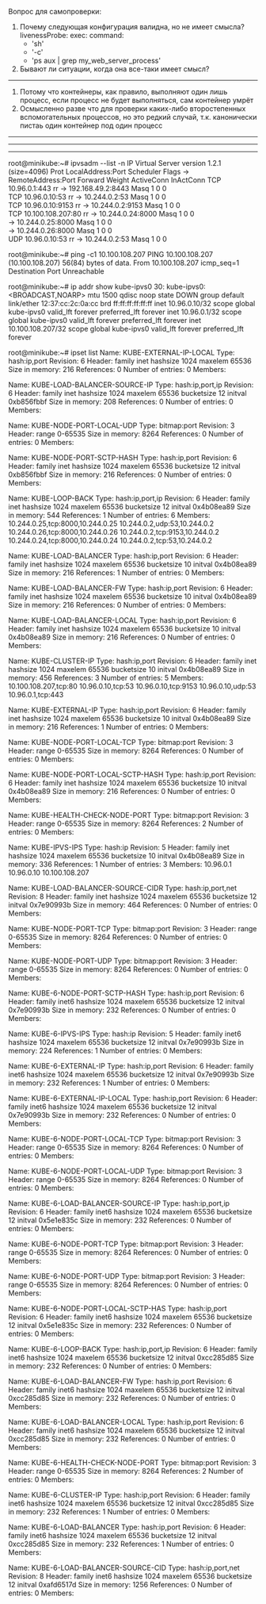 Вопрос для самопроверки:
1. Почему следующая конфигурация валидна, но не имеет смысла?
    livenessProbe:
    exec:
    command:
    - 'sh'
    - '-c'
    - 'ps aux | grep my_web_server_process'
2. Бывают ли ситуации, когда она все-таки имеет смысл?
---
1) Потому что контейнеры, как правило, выполняют один лишь процесс, если процесс не будет выполняться, сам контейнер умрёт
2) Осмысленно разве что для проверки каких-либо второстепенных вспомогательных процессов, но это редкий случай, т.к. канонически пистаь один контейнер под один процесс
---
---
---
root@minikube:~# ipvsadm --list -n
IP Virtual Server version 1.2.1 (size=4096)
Prot LocalAddress:Port Scheduler Flags
  -> RemoteAddress:Port           Forward Weight ActiveConn InActConn
TCP  10.96.0.1:443 rr
  -> 192.168.49.2:8443            Masq    1      0          0         
TCP  10.96.0.10:53 rr
  -> 10.244.0.2:53                Masq    1      0          0         
TCP  10.96.0.10:9153 rr
  -> 10.244.0.2:9153              Masq    1      0          0         
TCP  10.100.108.207:80 rr
  -> 10.244.0.24:8000             Masq    1      0          0         
  -> 10.244.0.25:8000             Masq    1      0          0         
  -> 10.244.0.26:8000             Masq    1      0          0         
UDP  10.96.0.10:53 rr
  -> 10.244.0.2:53                Masq    1      0          0  



root@minikube:~# ping -c1 10.100.108.207
PING 10.100.108.207 (10.100.108.207) 56(84) bytes of data.
From 10.100.108.207 icmp_seq=1 Destination Port Unreachable


root@minikube:~# ip addr show kube-ipvs0
30: kube-ipvs0: <BROADCAST,NOARP> mtu 1500 qdisc noop state DOWN group default 
    link/ether 12:37:cc:2c:0a:cc brd ff:ff:ff:ff:ff:ff
    inet 10.96.0.10/32 scope global kube-ipvs0
       valid_lft forever preferred_lft forever
    inet 10.96.0.1/32 scope global kube-ipvs0
       valid_lft forever preferred_lft forever
    inet 10.100.108.207/32 scope global kube-ipvs0
       valid_lft forever preferred_lft forever


root@minikube:~# ipset list
Name: KUBE-EXTERNAL-IP-LOCAL
Type: hash:ip,port
Revision: 6
Header: family inet hashsize 1024 maxelem 65536
Size in memory: 216
References: 0
Number of entries: 0
Members:

Name: KUBE-LOAD-BALANCER-SOURCE-IP
Type: hash:ip,port,ip
Revision: 6
Header: family inet hashsize 1024 maxelem 65536 bucketsize 12 initval 0xb856fbbf
Size in memory: 208
References: 0
Number of entries: 0
Members:

Name: KUBE-NODE-PORT-LOCAL-UDP
Type: bitmap:port
Revision: 3
Header: range 0-65535
Size in memory: 8264
References: 0
Number of entries: 0
Members:

Name: KUBE-NODE-PORT-SCTP-HASH
Type: hash:ip,port
Revision: 6
Header: family inet hashsize 1024 maxelem 65536 bucketsize 12 initval 0xb856fbbf
Size in memory: 216
References: 0
Number of entries: 0
Members:

Name: KUBE-LOOP-BACK
Type: hash:ip,port,ip
Revision: 6
Header: family inet hashsize 1024 maxelem 65536 bucketsize 12 initval 0x4b08ea89
Size in memory: 544
References: 1
Number of entries: 6
Members:
10.244.0.25,tcp:8000,10.244.0.25
10.244.0.2,udp:53,10.244.0.2
10.244.0.26,tcp:8000,10.244.0.26
10.244.0.2,tcp:9153,10.244.0.2
10.244.0.24,tcp:8000,10.244.0.24
10.244.0.2,tcp:53,10.244.0.2

Name: KUBE-LOAD-BALANCER
Type: hash:ip,port
Revision: 6
Header: family inet hashsize 1024 maxelem 65536 bucketsize 10 initval 0x4b08ea89
Size in memory: 216
References: 1
Number of entries: 0
Members:

Name: KUBE-LOAD-BALANCER-FW
Type: hash:ip,port
Revision: 6
Header: family inet hashsize 1024 maxelem 65536 bucketsize 10 initval 0x4b08ea89
Size in memory: 216
References: 0
Number of entries: 0
Members:

Name: KUBE-LOAD-BALANCER-LOCAL
Type: hash:ip,port
Revision: 6
Header: family inet hashsize 1024 maxelem 65536 bucketsize 10 initval 0x4b08ea89
Size in memory: 216
References: 0
Number of entries: 0
Members:

Name: KUBE-CLUSTER-IP
Type: hash:ip,port
Revision: 6
Header: family inet hashsize 1024 maxelem 65536 bucketsize 10 initval 0x4b08ea89
Size in memory: 456
References: 3
Number of entries: 5
Members:
10.100.108.207,tcp:80
10.96.0.10,tcp:53
10.96.0.10,tcp:9153
10.96.0.10,udp:53
10.96.0.1,tcp:443

Name: KUBE-EXTERNAL-IP
Type: hash:ip,port
Revision: 6
Header: family inet hashsize 1024 maxelem 65536 bucketsize 10 initval 0x4b08ea89
Size in memory: 216
References: 1
Number of entries: 0
Members:

Name: KUBE-NODE-PORT-LOCAL-TCP
Type: bitmap:port
Revision: 3
Header: range 0-65535
Size in memory: 8264
References: 0
Number of entries: 0
Members:

Name: KUBE-NODE-PORT-LOCAL-SCTP-HASH
Type: hash:ip,port
Revision: 6
Header: family inet hashsize 1024 maxelem 65536 bucketsize 10 initval 0x4b08ea89
Size in memory: 216
References: 0
Number of entries: 0
Members:

Name: KUBE-HEALTH-CHECK-NODE-PORT
Type: bitmap:port
Revision: 3
Header: range 0-65535
Size in memory: 8264
References: 2
Number of entries: 0
Members:

Name: KUBE-IPVS-IPS
Type: hash:ip
Revision: 5
Header: family inet hashsize 1024 maxelem 65536 bucketsize 10 initval 0x4b08ea89
Size in memory: 336
References: 1
Number of entries: 3
Members:
10.96.0.1
10.96.0.10
10.100.108.207

Name: KUBE-LOAD-BALANCER-SOURCE-CIDR
Type: hash:ip,port,net
Revision: 8
Header: family inet hashsize 1024 maxelem 65536 bucketsize 12 initval 0x7e90993b
Size in memory: 464
References: 0
Number of entries: 0
Members:

Name: KUBE-NODE-PORT-TCP
Type: bitmap:port
Revision: 3
Header: range 0-65535
Size in memory: 8264
References: 0
Number of entries: 0
Members:

Name: KUBE-NODE-PORT-UDP
Type: bitmap:port
Revision: 3
Header: range 0-65535
Size in memory: 8264
References: 0
Number of entries: 0
Members:

Name: KUBE-6-NODE-PORT-SCTP-HASH
Type: hash:ip,port
Revision: 6
Header: family inet6 hashsize 1024 maxelem 65536 bucketsize 12 initval 0x7e90993b
Size in memory: 232
References: 0
Number of entries: 0
Members:

Name: KUBE-6-IPVS-IPS
Type: hash:ip
Revision: 5
Header: family inet6 hashsize 1024 maxelem 65536 bucketsize 12 initval 0x7e90993b
Size in memory: 224
References: 1
Number of entries: 0
Members:

Name: KUBE-6-EXTERNAL-IP
Type: hash:ip,port
Revision: 6
Header: family inet6 hashsize 1024 maxelem 65536 bucketsize 12 initval 0x7e90993b
Size in memory: 232
References: 1
Number of entries: 0
Members:

Name: KUBE-6-EXTERNAL-IP-LOCAL
Type: hash:ip,port
Revision: 6
Header: family inet6 hashsize 1024 maxelem 65536 bucketsize 12 initval 0x7e90993b
Size in memory: 232
References: 0
Number of entries: 0
Members:

Name: KUBE-6-NODE-PORT-LOCAL-TCP
Type: bitmap:port
Revision: 3
Header: range 0-65535
Size in memory: 8264
References: 0
Number of entries: 0
Members:

Name: KUBE-6-NODE-PORT-LOCAL-UDP
Type: bitmap:port
Revision: 3
Header: range 0-65535
Size in memory: 8264
References: 0
Number of entries: 0
Members:

Name: KUBE-6-LOAD-BALANCER-SOURCE-IP
Type: hash:ip,port,ip
Revision: 6
Header: family inet6 hashsize 1024 maxelem 65536 bucketsize 12 initval 0x5e1e835c
Size in memory: 232
References: 0
Number of entries: 0
Members:

Name: KUBE-6-NODE-PORT-TCP
Type: bitmap:port
Revision: 3
Header: range 0-65535
Size in memory: 8264
References: 0
Number of entries: 0
Members:

Name: KUBE-6-NODE-PORT-UDP
Type: bitmap:port
Revision: 3
Header: range 0-65535
Size in memory: 8264
References: 0
Number of entries: 0
Members:

Name: KUBE-6-NODE-PORT-LOCAL-SCTP-HAS
Type: hash:ip,port
Revision: 6
Header: family inet6 hashsize 1024 maxelem 65536 bucketsize 12 initval 0x5e1e835c
Size in memory: 232
References: 0
Number of entries: 0
Members:

Name: KUBE-6-LOOP-BACK
Type: hash:ip,port,ip
Revision: 6
Header: family inet6 hashsize 1024 maxelem 65536 bucketsize 12 initval 0xcc285d85
Size in memory: 232
References: 0
Number of entries: 0
Members:

Name: KUBE-6-LOAD-BALANCER-FW
Type: hash:ip,port
Revision: 6
Header: family inet6 hashsize 1024 maxelem 65536 bucketsize 12 initval 0xcc285d85
Size in memory: 232
References: 0
Number of entries: 0
Members:

Name: KUBE-6-LOAD-BALANCER-LOCAL
Type: hash:ip,port
Revision: 6
Header: family inet6 hashsize 1024 maxelem 65536 bucketsize 12 initval 0xcc285d85
Size in memory: 232
References: 0
Number of entries: 0
Members:

Name: KUBE-6-HEALTH-CHECK-NODE-PORT
Type: bitmap:port
Revision: 3
Header: range 0-65535
Size in memory: 8264
References: 2
Number of entries: 0
Members:

Name: KUBE-6-CLUSTER-IP
Type: hash:ip,port
Revision: 6
Header: family inet6 hashsize 1024 maxelem 65536 bucketsize 12 initval 0xcc285d85
Size in memory: 232
References: 1
Number of entries: 0
Members:

Name: KUBE-6-LOAD-BALANCER
Type: hash:ip,port
Revision: 6
Header: family inet6 hashsize 1024 maxelem 65536 bucketsize 12 initval 0xcc285d85
Size in memory: 232
References: 1
Number of entries: 0
Members:

Name: KUBE-6-LOAD-BALANCER-SOURCE-CID
Type: hash:ip,port,net
Revision: 8
Header: family inet6 hashsize 1024 maxelem 65536 bucketsize 12 initval 0xafd6517d
Size in memory: 1256
References: 0
Number of entries: 0
Members: